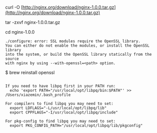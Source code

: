 curl -O [http://nginx.org/download/nginx-1.0.0.tar.gz](http://nginx.org/download/nginx-1.0.0.tar.gz)

tar -zxvf nginx-1.0.0.tar.gz

cd nginx-1.0.0

```
./configure: error: SSL modules require the OpenSSL library.
You can either do not enable the modules, or install the OpenSSL library
into the system, or build the OpenSSL library statically from the source
with nginx by using --with-openssl=<path> option.
```

$ brew reinstall openssl

```

If you need to have libpq first in your PATH run:
  echo 'export PATH="/usr/local/opt/libpq/bin:$PATH"' >> /Users/xiazemin/.bash_profile

For compilers to find libpq you may need to set:
  export LDFLAGS="-L/usr/local/opt/libpq/lib"
  export CPPFLAGS="-I/usr/local/opt/libpq/include"

For pkg-config to find libpq you may need to set:
  export PKG_CONFIG_PATH="/usr/local/opt/libpq/lib/pkgconfig"
```



